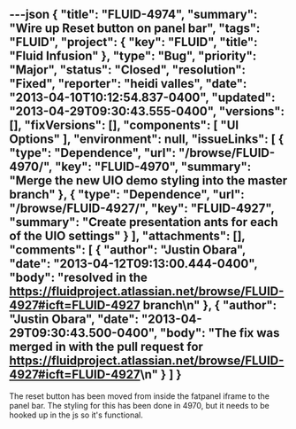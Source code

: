---json
{
  "title": "FLUID-4974",
  "summary": "Wire up Reset button on panel bar",
  "tags": "FLUID",
  "project": {
    "key": "FLUID",
    "title": "Fluid Infusion"
  },
  "type": "Bug",
  "priority": "Major",
  "status": "Closed",
  "resolution": "Fixed",
  "reporter": "heidi valles",
  "date": "2013-04-10T10:12:54.837-0400",
  "updated": "2013-04-29T09:30:43.555-0400",
  "versions": [],
  "fixVersions": [],
  "components": [
    "UI Options"
  ],
  "environment": null,
  "issueLinks": [
    {
      "type": "Dependence",
      "url": "/browse/FLUID-4970/",
      "key": "FLUID-4970",
      "summary": "Merge the new UIO demo styling into the master branch"
    },
    {
      "type": "Dependence",
      "url": "/browse/FLUID-4927/",
      "key": "FLUID-4927",
      "summary": "Create presentation ants for each of the UIO settings"
    }
  ],
  "attachments": [],
  "comments": [
    {
      "author": "Justin Obara",
      "date": "2013-04-12T09:13:00.444-0400",
      "body": "resolved in the <https://fluidproject.atlassian.net/browse/FLUID-4927#icft=FLUID-4927> branch\n"
    },
    {
      "author": "Justin Obara",
      "date": "2013-04-29T09:30:43.500-0400",
      "body": "The fix was merged in with the pull request for <https://fluidproject.atlassian.net/browse/FLUID-4927#icft=FLUID-4927>\n"
    }
  ]
}
---
The reset button has been moved from inside the fatpanel iframe to the panel bar. The styling for this has been done in 4970, but it needs to be hooked up in the js so it's functional.

        